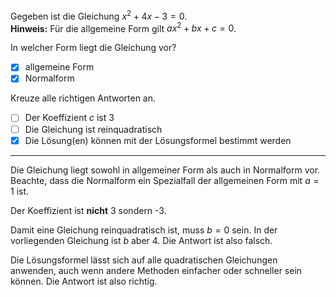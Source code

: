 Gegeben ist die Gleichung $x^2+4x-3=0$.  
**Hinweis:** Für die allgemeine Form gilt $ax^2+bx+c=0$.

In welcher Form liegt die Gleichung vor?
  - [X] allgemeine Form
  - [X] Normalform

Kreuze alle richtigen Antworten an.
  - [ ] Der Koeffizient $c$ ist 3
  - [ ] Die Gleichung ist reinquadratisch
  - [X] Die Lösung(en) können mit der Lösungsformel bestimmt werden

---

Die Gleichung liegt sowohl in allgemeiner Form als auch in Normalform vor. Beachte, dass die Normalform ein Spezialfall
der allgemeinen Form mit $a=1$ ist.

Der Koeffizient ist **nicht** 3 sondern -3.

Damit eine Gleichung reinquadratisch ist, muss $b=0$ sein. In der vorliegenden Gleichung ist $b$ aber $4$. Die Antwort
ist also falsch.

Die Lösungsformel lässt sich auf alle quadratischen Gleichungen anwenden, auch wenn andere Methoden einfacher oder
schneller sein können. Die Antwort ist also richtig.
